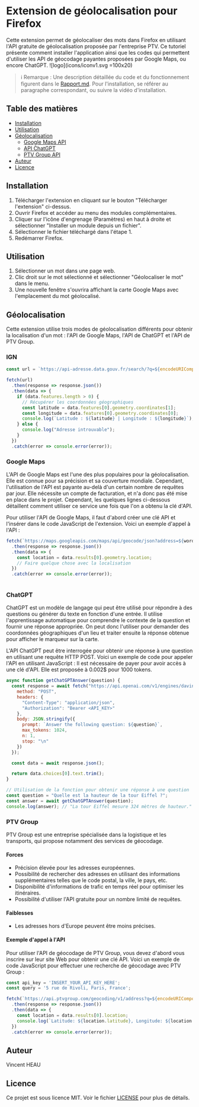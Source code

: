 # Extension de géolocalisation pour Firefox

Cette extension permet de géolocaliser des mots dans Firefox en utilisant l'API gratuite de géolocalisation proposée par l'entreprise PTV.
Ce tutoriel présente comment installer l'application ainsi que les codes qui permettent d'utiliser les API de géocodage payantes proposées par Google Maps, ou encore ChatGPT.
![logo](icons/iconv1.svg =100x20)

> ℹ️ Remarque : Une description détaillée du code et du fonctionnement figurent dans le [Rapport.md](./Rapport.md). Pour l'installation, se référer au paragraphe correspondant, ou suivre la vidéo d'installation.

## Table des matières

- [Installation](#installation)
- [Utilisation](#utilisation)
- [Géolocalisation](#géolocalisation)
  - [Google Maps API](#google-maps-api)
  - [API ChatGPT](#api-chatgpt)
  - [PTV Group API](#ptv-group-api)
- [Auteur](#auteur)
- [Licence](#licence)

## Installation

1. Télécharger l'extension en cliquant sur le bouton "Télécharger l'extension" ci-dessus.
2. Ouvrir Firefox et accéder au menu des modules complémentaires.
3. Cliquer sur l'icône d'engrenage (Paramètres) en haut à droite et sélectionner "Installer un module depuis un fichier".
4. Sélectionner le fichier téléchargé dans l'étape 1.
5. Redémarrer Firefox.

## Utilisation

1. Sélectionner un mot dans une page web.
2. Clic droit sur le mot sélectionné et sélectionner "Géolocaliser le mot" dans le menu.
3. Une nouvelle fenêtre s'ouvrira affichant la carte Google Maps avec l'emplacement du mot géolocalisé.

## Géolocalisation

Cette extension utilise trois modes de géolocalisation différents pour obtenir la localisation d'un mot : l'API de Google Maps, l'API de ChatGPT et l'API de PTV Group.


### IGN


```javascript
const url = `https://api-adresse.data.gouv.fr/search/?q=${encodeURIComponent(address)}`;

fetch(url)
  .then(response => response.json())
  .then(data => {
    if (data.features.length > 0) {
      // Récupérer les coordonnées géographiques
      const latitude = data.features[0].geometry.coordinates[1];
      const longitude = data.features[0].geometry.coordinates[0];
      console.log(`Latitude : ${latitude} | Longitude : ${longitude}`);
    } else {
      console.log("Adresse introuvable");
    }
  })
  .catch(error => console.error(error));

```

### Google Maps

L'API de Google Maps est l'une des plus populaires pour la géolocalisation. Elle est connue pour sa précision et sa couverture mondiale. Cependant, l'utilisation de l'API est payante au-delà d'un certain nombre de requêtes par jour. Elle nécessite un compte de facturation, et n'a donc pas été mise en place dans le projet. Cependant, les quelques lignes ci-dessous détaillent comment utiliser ce service une fois que l'on a obtenu la clé d'API.

Pour utiliser l'API de Google Maps, il faut d'abord créer une clé API et l'insérer dans le code JavaScript de l'extension. Voici un exemple d'appel à l'API :

```javascript
fetch(`https://maps.googleapis.com/maps/api/geocode/json?address=${word}&key=YOUR_API_KEY`)
  .then(response => response.json())
  .then(data => {
    const location = data.results[0].geometry.location;
    // Faire quelque chose avec la localisation
  })
  .catch(error => console.error(error));
  
  ```
  
  
### ChatGPT

ChatGPT est un modèle de langage qui peut être utilisé pour répondre à des questions ou générer du texte en fonction d'une entrée. Il utilise l'apprentissage automatique pour comprendre le contexte de la question et fournir une réponse appropriée. On peut donc l'utiliser pour demander des coordonnées géographiques d'un lieu et traiter ensuite la réponse obtenue pour afficher le marqueur sur la carte.


L'API ChatGPT peut être interrogée pour obtenir une réponse à une question en utilisant une requête HTTP POST. Voici un exemple de code pour appeler l'API en utilisant JavaScript :
Il est nécessaire de payer pour avoir accès à une clé d'API. Elle est proposée à 0.002$ pour 1000 tokens.

```javascript
async function getChatGPTAnswer(question) {
  const response = await fetch("https://api.openai.com/v1/engines/davinci-codex/completions", {
    method: "POST",
    headers: {
      "Content-Type": "application/json",
      "Authorization": "Bearer <API_KEY>"
    },
    body: JSON.stringify({
      prompt: `Answer the following question: ${question}`,
      max_tokens: 1024,
      n: 1,
      stop: "\n"
    })
  });

  const data = await response.json();

  return data.choices[0].text.trim();
}

// Utilisation de la fonction pour obtenir une réponse à une question
const question = "Quelle est la hauteur de la tour Eiffel ?";
const answer = await getChatGPTAnswer(question);
console.log(answer); // "La tour Eiffel mesure 324 mètres de hauteur."

```

### PTV Group

PTV Group est une entreprise spécialisée dans la logistique et les transports, qui propose notamment des services de géocodage.

#### Forces

- Précision élevée pour les adresses européennes.
- Possibilité de rechercher des adresses en utilisant des informations supplémentaires telles que le code postal, la ville, le pays, etc.
- Disponibilité d'informations de trafic en temps réel pour optimiser les itinéraires.
- Possibilité d'utiliser l'API gratuite pour un nombre limité de requêtes.

#### Faiblesses

- Les adresses hors d'Europe peuvent être moins précises.

#### Exemple d'appel à l'API

Pour utiliser l'API de géocodage de PTV Group, vous devez d'abord vous inscrire sur leur site Web pour obtenir une clé API. Voici un exemple de code JavaScript pour effectuer une recherche de géocodage avec PTV Group :

```javascript
const api_key = 'INSERT_YOUR_API_KEY_HERE';
const query = '5 rue de Rivoli, Paris, France';

fetch(`https://api.ptvgroup.com/geocoding/v1/address?q=${encodeURIComponent(query)}&limit=1&apikey=${api_key}`)
  .then(response => response.json())
  .then(data => {
    const location = data.results[0].location;
    console.log(`Latitude: ${location.latitude}, Longitude: ${location.longitude}`);
  })
  .catch(error => console.error(error));
  ```



## Auteur

Vincent HEAU

## Licence

Ce projet est sous licence MIT. Voir le fichier [LICENSE](LICENSE) pour plus de détails.
